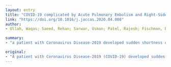 ```yaml
---
layout: entry
title: "COVID-19 complicated by Acute Pulmonary Embolism and Right-Sided Heart Failure"
link: "https://doi.org/10.1016/j.jaccas.2020.04.008"
author:
- Ullah, Waqas; Saeed, Rehan; Sarwar, Usman; Patel, Rajesh; Fischman, David L.

summary:
- "a patient with Coronavirus Disease-2019 developed sudden shortness of breath and hypoxia. She was diagnosed with a massive pulmonary embolism (PE) complicated by right sided heart failure. This marks the first report of COVID-19 induced PE in association with acute heart failure, which was successfully managed conservatively. The first reported of the disease-induced PE induced. Symptoms were a sudden short breath, hypoxia and hypoxia. It was the first time she developed a Coronavirus disease-2019 (COVID-2019. the patient developed sudden."

original:
- "A patient with Coronavirus Disease-2019 (COVID-19) developed sudden shortness of breath and hypoxia. She was diagnosed with a massive pulmonary embolism (PE) complicated by right sided heart failure, which was successfully managed conservatively. This marks the first report of COVID-19 induced PE in association with acute heart failure."
---
```


